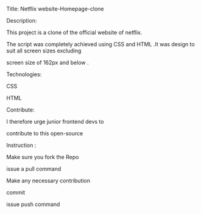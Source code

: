 Title: Netflix website-Homepage-clone

Description:


This project is a clone of the official website of netflix.


The script was completely achieved using CSS and HTML .It was design to suit all screen sizes excluding 


screen size of  162px and below .

Technologies:


CSS


HTML



Contribute:


I therefore urge junior frontend devs to 

contribute to this open-source


Instruction :

Make sure you fork the Repo

issue a pull command 

Make any necessary contribution

commit 

issue push command 


